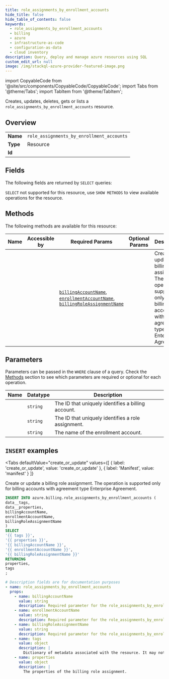 ```yaml
--- 
title: role_assignments_by_enrollment_accounts
hide_title: false
hide_table_of_contents: false
keywords:
  - role_assignments_by_enrollment_accounts
  - billing
  - azure
  - infrastructure-as-code
  - configuration-as-data
  - cloud inventory
description: Query, deploy and manage azure resources using SQL
custom_edit_url: null
image: /img/stackql-azure-provider-featured-image.png
---
```


import CopyableCode from '@site/src/components/CopyableCode/CopyableCode';
import Tabs from '@theme/Tabs';
import TabItem from '@theme/TabItem';

Creates, updates, deletes, gets or lists a <code>role_assignments_by_enrollment_accounts</code> resource.

## Overview
<table><tbody>
<tr><td><b>Name</b></td><td><code>role_assignments_by_enrollment_accounts</code></td></tr>
<tr><td><b>Type</b></td><td>Resource</td></tr>
<tr><td><b>Id</b></td><td><CopyableCode code="azure.billing.role_assignments_by_enrollment_accounts" /></td></tr>
</tbody></table>

## Fields

The following fields are returned by `SELECT` queries:

`SELECT` not supported for this resource, use `SHOW METHODS` to view available operations for the resource.


## Methods

The following methods are available for this resource:

<table>
<thead>
    <tr>
    <th>Name</th>
    <th>Accessible by</th>
    <th>Required Params</th>
    <th>Optional Params</th>
    <th>Description</th>
    </tr>
</thead>
<tbody>
<tr>
    <td><a href="#create_or_update"><CopyableCode code="create_or_update" /></a></td>
    <td><CopyableCode code="insert" /></td>
    <td><a href="#parameter-billingAccountName"><code>billingAccountName</code></a>, <a href="#parameter-enrollmentAccountName"><code>enrollmentAccountName</code></a>, <a href="#parameter-billingRoleAssignmentName"><code>billingRoleAssignmentName</code></a></td>
    <td></td>
    <td>Create or update a billing role assignment. The operation is supported only for billing accounts with agreement type Enterprise Agreement.</td>
</tr>
</tbody>
</table>

## Parameters

Parameters can be passed in the `WHERE` clause of a query. Check the [Methods](#methods) section to see which parameters are required or optional for each operation.

<table>
<thead>
    <tr>
    <th>Name</th>
    <th>Datatype</th>
    <th>Description</th>
    </tr>
</thead>
<tbody>
<tr id="parameter-billingAccountName">
    <td><CopyableCode code="billingAccountName" /></td>
    <td><code>string</code></td>
    <td>The ID that uniquely identifies a billing account.</td>
</tr>
<tr id="parameter-billingRoleAssignmentName">
    <td><CopyableCode code="billingRoleAssignmentName" /></td>
    <td><code>string</code></td>
    <td>The ID that uniquely identifies a role assignment.</td>
</tr>
<tr id="parameter-enrollmentAccountName">
    <td><CopyableCode code="enrollmentAccountName" /></td>
    <td><code>string</code></td>
    <td>The name of the enrollment account.</td>
</tr>
</tbody>
</table>

## `INSERT` examples

<Tabs
    defaultValue="create_or_update"
    values={[
        { label: 'create_or_update', value: 'create_or_update' },
        { label: 'Manifest', value: 'manifest' }
    ]}
>
<TabItem value="create_or_update">

Create or update a billing role assignment. The operation is supported only for billing accounts with agreement type Enterprise Agreement.

```sql
INSERT INTO azure.billing.role_assignments_by_enrollment_accounts (
data__tags,
data__properties,
billingAccountName,
enrollmentAccountName,
billingRoleAssignmentName
)
SELECT 
'{{ tags }}',
'{{ properties }}',
'{{ billingAccountName }}',
'{{ enrollmentAccountName }}',
'{{ billingRoleAssignmentName }}'
RETURNING
properties,
tags
;
```
</TabItem>
<TabItem value="manifest">

```yaml
# Description fields are for documentation purposes
- name: role_assignments_by_enrollment_accounts
  props:
    - name: billingAccountName
      value: string
      description: Required parameter for the role_assignments_by_enrollment_accounts resource.
    - name: enrollmentAccountName
      value: string
      description: Required parameter for the role_assignments_by_enrollment_accounts resource.
    - name: billingRoleAssignmentName
      value: string
      description: Required parameter for the role_assignments_by_enrollment_accounts resource.
    - name: tags
      value: object
      description: |
        Dictionary of metadata associated with the resource. It may not be populated for all resource types. Maximum key/value length supported of 256 characters. Keys/value should not empty value nor null. Keys can not contain < > % & \ ? /
    - name: properties
      value: object
      description: |
        The properties of the billing role assignment.
```
</TabItem>
</Tabs>

